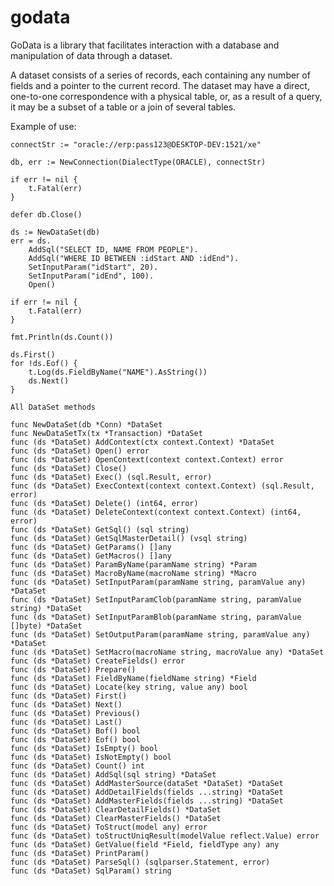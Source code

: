 # godata

GoData is a library that facilitates interaction with a database and manipulation of data through a dataset.

A dataset consists of a series of records, each containing any number of fields and a pointer to the current record. The dataset may have a direct, one-to-one correspondence with a physical table, or, as a result of a query, it may be a subset of a table or a join of several tables.

Example of use:

    connectStr := "oracle://erp:pass123@DESKTOP-DEV:1521/xe"

	db, err := NewConnection(DialectType(ORACLE), connectStr)

	if err != nil {
		t.Fatal(err)
	}

	defer db.Close()

	ds := NewDataSet(db)
	err = ds.
		AddSql("SELECT ID, NAME FROM PEOPLE").
		AddSql("WHERE ID BETWEEN :idStart AND :idEnd").
		SetInputParam("idStart", 20).
		SetInputParam("idEnd", 100).
		Open()

	if err != nil {
		t.Fatal(err)
	}

    fmt.Println(ds.Count())

	ds.First()
	for !ds.Eof() {
		t.Log(ds.FieldByName("NAME").AsString())
		ds.Next()
	}

    All DataSet methods
    
    func NewDataSet(db *Conn) *DataSet
    func NewDataSetTx(tx *Transaction) *DataSet
    func (ds *DataSet) AddContext(ctx context.Context) *DataSet
    func (ds *DataSet) Open() error
    func (ds *DataSet) OpenContext(context context.Context) error
    func (ds *DataSet) Close()
    func (ds *DataSet) Exec() (sql.Result, error)
    func (ds *DataSet) ExecContext(context context.Context) (sql.Result, error)
    func (ds *DataSet) Delete() (int64, error)
    func (ds *DataSet) DeleteContext(context context.Context) (int64, error)
    func (ds *DataSet) GetSql() (sql string)
    func (ds *DataSet) GetSqlMasterDetail() (vsql string)
    func (ds *DataSet) GetParams() []any
    func (ds *DataSet) GetMacros() []any
    func (ds *DataSet) ParamByName(paramName string) *Param
    func (ds *DataSet) MacroByName(macroName string) *Macro
    func (ds *DataSet) SetInputParam(paramName string, paramValue any) *DataSet
    func (ds *DataSet) SetInputParamClob(paramName string, paramValue string) *DataSet
    func (ds *DataSet) SetInputParamBlob(paramName string, paramValue []byte) *DataSet
    func (ds *DataSet) SetOutputParam(paramName string, paramValue any) *DataSet
    func (ds *DataSet) SetMacro(macroName string, macroValue any) *DataSet
    func (ds *DataSet) CreateFields() error
    func (ds *DataSet) Prepare()
    func (ds *DataSet) FieldByName(fieldName string) *Field
    func (ds *DataSet) Locate(key string, value any) bool
    func (ds *DataSet) First()
    func (ds *DataSet) Next()
    func (ds *DataSet) Previous()
    func (ds *DataSet) Last()
    func (ds *DataSet) Bof() bool
    func (ds *DataSet) Eof() bool
    func (ds *DataSet) IsEmpty() bool
    func (ds *DataSet) IsNotEmpty() bool
    func (ds *DataSet) Count() int
    func (ds *DataSet) AddSql(sql string) *DataSet
    func (ds *DataSet) AddMasterSource(dataSet *DataSet) *DataSet 
    func (ds *DataSet) AddDetailFields(fields ...string) *DataSet
    func (ds *DataSet) AddMasterFields(fields ...string) *DataSet
    func (ds *DataSet) ClearDetailFields() *DataSet 
    func (ds *DataSet) ClearMasterFields() *DataSet
    func (ds *DataSet) ToStruct(model any) error 
    func (ds *DataSet) toStructUniqResult(modelValue reflect.Value) error
    func (ds *DataSet) GetValue(field *Field, fieldType any) any
    func (ds *DataSet) PrintParam()
    func (ds *DataSet) ParseSql() (sqlparser.Statement, error)
    func (ds *DataSet) SqlParam() string
